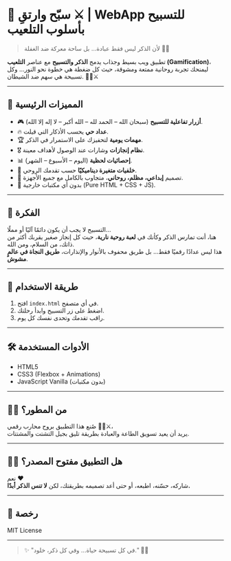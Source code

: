 # 🕌 سبّح وارتقِ ⚔️ | WebApp للتسبيح بأسلوب التلعيب

> لأن الذكر ليس فقط عبادة… بل ساحة معركة ضد الغفلة 🖤🔥

تطبيق ويب بسيط وجذاب يدمج **الذكر والتسبيح** مع عناصر **التلعيب (Gamification)**، ليمنحك تجربة روحانية ممتعة ومشوقة، حيث كل ضغطة هي خطوة نحو النور… وكل تسبيحة هي سهم ضد الشيطان. 🥷🏻⚔️

---

## 🌟 المميزات الرئيسية

- 🎮 **أزرار تفاعلية للتسبيح** (سبحان الله – الحمد لله – الله أكبر – لا إله إلا الله).
- 🔥 **عداد حي** يحسب الأذكار التي قيلت.
- 🏆 **مهمات يومية** لتحفيزك على الاستمرار في الذكر.
- 🎖️ **نظام إنجازات** وشارات عند الوصول لأهداف معينة.
- 📊 **إحصائيات لحظية** (اليوم – الأسبوع – الشهر).
- 🌌 **خلفيات متغيرة ديناميكيًا** حسب تقدمك الروحي.
- 🎨 تصميم **إبداعي، مظلم، روحاني**، متجاوب بالكامل مع جميع الأجهزة.
- 🚫 بدون أي مكتبات خارجية (Pure HTML + CSS + JS).

--- 


## 🧠 الفكرة

التسبيح لا يجب أن يكون دائمًا آليًا أو مملًا…  
هنا، أنت تمارس الذكر وكأنك في **لعبة روحية نارية**، حيث كل إنجاز صغير يقربك أكثر من ذاتك، من السلام، ومن الله.  
هذا ليس عدادًا رقميًا فقط… بل طريق محفوف بالأنوار والإنذارات، **طريق النجاة في عالمٍ مشوش**.

---

## 🚀 طريقة الاستخدام

1. افتح `index.html` في أي متصفح.
2. اضغط على زر التسبيح وابدأ رحلتك.
3. راقب تقدمك وتحدى نفسك كل يوم.

---

## 🛠️ الأدوات المستخدمة

- HTML5  
- CSS3 (Flexbox + Animations)  
- JavaScript Vanilla (بدون مكتبات)

---

## 🧙‍♂️ من المطور؟

صُنع هذا التطبيق بروح محارب رقمي 🥷🏻⚔️،  
يريد أن يعيد تسويق الطاعة والعبادة بطريقة تليق بجيل التشتت والمشتتات.

---

## 🤲🏻 هل التطبيق مفتوح المصدر؟

نعم ❤️  
شاركه، حسّنه، اطبعه، أو حتى أعد تصميمه بطريقتك، لكن **لا تنس الذكر أبدًا.**

---

## 📜 رخصة

MIT License 

---

> ✨ "في كل تسبيحة حياة... وفي كل ذكر، خلود." 🖤🔥

